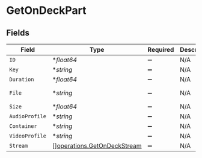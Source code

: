 # GetOnDeckPart


## Fields

| Field                                                                      | Type                                                                       | Required                                                                   | Description                                                                | Example                                                                    |
| -------------------------------------------------------------------------- | -------------------------------------------------------------------------- | -------------------------------------------------------------------------- | -------------------------------------------------------------------------- | -------------------------------------------------------------------------- |
| `ID`                                                                       | **float64*                                                                 | :heavy_minus_sign:                                                         | N/A                                                                        | 80994                                                                      |
| `Key`                                                                      | **string*                                                                  | :heavy_minus_sign:                                                         | N/A                                                                        | /library/parts/80994/1655007810/file.mkv                                   |
| `Duration`                                                                 | **float64*                                                                 | :heavy_minus_sign:                                                         | N/A                                                                        | 420080                                                                     |
| `File`                                                                     | **string*                                                                  | :heavy_minus_sign:                                                         | N/A                                                                        | /tvshows/Bluey (2018)/Bluey (2018) - S02E33 - Circus.mkv                   |
| `Size`                                                                     | **float64*                                                                 | :heavy_minus_sign:                                                         | N/A                                                                        | 55148931                                                                   |
| `AudioProfile`                                                             | **string*                                                                  | :heavy_minus_sign:                                                         | N/A                                                                        | lc                                                                         |
| `Container`                                                                | **string*                                                                  | :heavy_minus_sign:                                                         | N/A                                                                        | mkv                                                                        |
| `VideoProfile`                                                             | **string*                                                                  | :heavy_minus_sign:                                                         | N/A                                                                        | main                                                                       |
| `Stream`                                                                   | [][operations.GetOnDeckStream](../../models/operations/getondeckstream.md) | :heavy_minus_sign:                                                         | N/A                                                                        |                                                                            |
